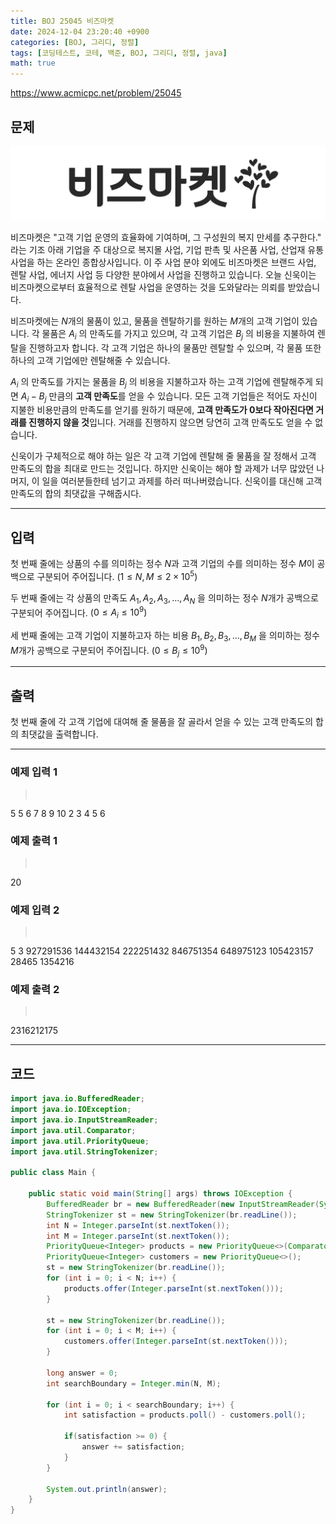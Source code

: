 ```yaml
---
title: BOJ 25045 비즈마켓
date: 2024-12-04 23:20:40 +0900
categories: [BOJ, 그리디, 정렬]
tags: [코딩테스트, 코테, 백준, BOJ, 그리디, 정렬, java]
math: true
---
```


<https://www.acmicpc.net/problem/25045>

## 문제
![](/imgs/비즈마켓_1.png)

비즈마켓은 "고객 기업 운영의 효율화에 기여하며, 그 구성원의 복지 만세를 추구한다." 라는 기조 아래 기업을 주 대상으로 복지몰 사업, 기업 판촉 및 사은품 사업, 산업재 유통 사업을 하는 온라인 종합상사입니다. 이 주 사업 분야 외에도 비즈마켓은 브랜드 사업, 렌탈 사업, 에너지 사업 등 다양한 분야에서 사업을 진행하고 있습니다. 오늘 신욱이는 비즈마켓으로부터 효율적으로 렌탈 사업을 운영하는 것을 도와달라는 의뢰를 받았습니다.

비즈마켓에는 $N$개의 물품이 있고, 물품을 렌탈하기를 원하는 $M$개의 고객 기업이 있습니다. 각 물품은 $A_i$ 의 만족도를 가지고 있으며, 각 고객 기업은 $B_j$ 의 비용을 지불하여 렌탈을 진행하고자 합니다. 각 고객 기업은 하나의 물품만 렌탈할 수 있으며, 각 물품 또한 하나의 고객 기업에만 렌탈해줄 수 있습니다.

$A_i$ 의 만족도를 가지는 물품을 $B_j$ 의 비용을 지불하고자 하는 고객 기업에 렌탈해주게 되면 $A_i - B_j$ 만큼의 **고객 만족도**를 얻을 수 있습니다. 모든 고객 기업들은 적어도 자신이 지불한 비용만큼의 만족도를 얻기를 원하기 때문에, **고객 만족도가 $0$보다 작아진다면 거래를 진행하지 않을 것**입니다. 거래를 진행하지 않으면 당연히 고객 만족도도 얻을 수 없습니다.

신욱이가 구체적으로 해야 하는 일은 각 고객 기업에 렌탈해 줄 물품을 잘 정해서 고객 만족도의 합을 최대로 만드는 것입니다. 하지만 신욱이는 해야 할 과제가 너무 많았던 나머지, 이 일을 여러분들한테 넘기고 과제를 하러 떠나버렸습니다. 신욱이를 대신해 고객 만족도의 합의 최댓값을 구해줍시다.

---
## 입력
첫 번째 줄에는 상품의 수를 의미하는 정수 $N$과 고객 기업의 수를 의미하는 정수 $M$이 공백으로 구분되어 주어집니다. $( 1 \le N, M \le 2 \times 10^5 )$ 

두 번째 줄에는 각 상품의 만족도 $A_1, A_2, A_3, \dots, A_N$ 을 의미하는 정수 $N$개가 공백으로 구분되어 주어집니다. $(0 \le A_i \le 10^9)$ 

세 번째 줄에는 고객 기업이 지불하고자 하는 비용 $B_1, B_2, B_3, \dots, B_M$ 을 의미하는 정수 $M$개가 공백으로 구분되어 주어집니다. $(0 \le B_j \le 10^9)$ 

---
## 출력
첫 번째 줄에 각 고객 기업에 대여해 줄 물품을 잘 골라서 얻을 수 있는 고객 만족도의 합의 최댓값을 출력합니다.

---
### 예제 입력 1
> <pre>
5 5
6 7 8 9 10
2 3 4 5 6
> </pre>

### 예제 출력 1
> <pre>
20
> </pre>

### 예제 입력 2
> <pre>
5 3
927291536 144432154 222251432 846751354 648975123
105423157 28465 1354216
> </pre>

### 예제 출력 2
> <pre>
2316212175
> </pre>

---
## 코드

```java
import java.io.BufferedReader;
import java.io.IOException;
import java.io.InputStreamReader;
import java.util.Comparator;
import java.util.PriorityQueue;
import java.util.StringTokenizer;

public class Main {

    public static void main(String[] args) throws IOException {
        BufferedReader br = new BufferedReader(new InputStreamReader(System.in));
        StringTokenizer st = new StringTokenizer(br.readLine());
        int N = Integer.parseInt(st.nextToken());
        int M = Integer.parseInt(st.nextToken());
        PriorityQueue<Integer> products = new PriorityQueue<>(Comparator.reverseOrder());
        PriorityQueue<Integer> customers = new PriorityQueue<>();
        st = new StringTokenizer(br.readLine());
        for (int i = 0; i < N; i++) {
            products.offer(Integer.parseInt(st.nextToken()));
        }

        st = new StringTokenizer(br.readLine());
        for (int i = 0; i < M; i++) {
            customers.offer(Integer.parseInt(st.nextToken()));
        }

        long answer = 0;
        int searchBoundary = Integer.min(N, M);

        for (int i = 0; i < searchBoundary; i++) {
            int satisfaction = products.poll() - customers.poll();

            if(satisfaction >= 0) {
                answer += satisfaction;
            }
        }

        System.out.println(answer);
    }
}
```
